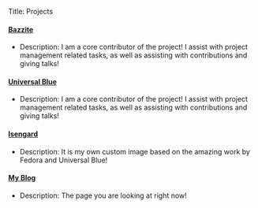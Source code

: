 Title: Projects

#### [Bazzite](https://bazzite.gg)

- Description: I am a core contributor of the project! I assist with project management related tasks, as well as assisting with contributions and giving talks!

#### [Universal Blue](https://universal-blue.org)

- Description: I am a core contributor of the project! I assist with project management related tasks, as well as assisting with contributions and giving talks!

#### [Isengard](https://github.com/noelmiller/isengard)

- Description: It is my own custom image based on the amazing work by Fedora and Universal Blue!

#### [My Blog](https://github.com/noelmiller/noelmiller.github.io)

- Description: The page you are looking at right now!
